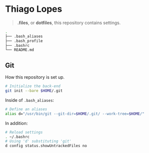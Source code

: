 # Thiago Lopes

> __.files__, or __dotfiles__, this repository contains settings.

```sh
.
├── .bash_aliases
├── .bash_profile
├── .bashrc
└── README.md
```


## Git

How this repository is set up.

```sh
# Initialize the back-end
git init --bare $HOME/.git
```

Inside of `.bash_aliases`:

```sh
# Define an aliases
alias d="/usr/bin/git --git-dir=$HOME/.git/ --work-tree=$HOME/"
```

In addition:

```sh
# Reload settings
. ~/.bashrc
# Using 'd' substituting 'git'
d config status.showUntrackedFiles no
```
